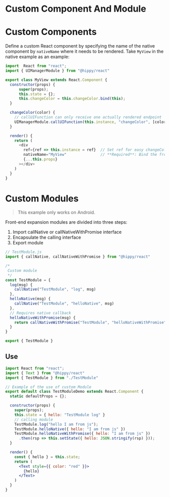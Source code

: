 # Custom Component And Module

# Custom Components

Define a custom React component by specifying the name of the native component by `nativeName` where it needs to be rendered. Take `MyView` in the native example as an example:

```javascript
import  React from "react";
import { UIManagerModule } from "@hippy/react"

export class MyView extends React.Component {
  constructor(props) {
      super(props);
      this.state = {};
      this.changeColor = this.changeColor.bind(this);
  }

  changeColor(color) {
    // callUIFunction can only receive one actually rendered endpoint
    UIManagerModule.callUIFunction(this.instance, "changeColor", [color]);
  }

  render() {
    return (
      <div
        ref={ref => this.instance = ref}  // Set ref for easy changeColor acquisition
        nativeName="MyView"               // **Required**: Bind the front-end component to the native component
        {...this.props}
      ></div>
    )
  }
}
```

# Custom Modules

> This example only works on Android.

Front-end expansion modules are divided into three steps:

1. Import callNative or callNativeWithPromise interface
2. Encapsulate the calling interface
3. Export module

```javascript
// TestModule.js
import { callNative, callNativeWithPromise } from "@hippy/react"

/*
 Custom module
 */
const TestModule = {
  log(msg) {
    callNative("TestModule", "log", msg)
  },
  helloNative(msg) {
    callNative("TestModule", "helloNative", msg)
  },
  // Requires native callback
  helloNativeWithPromise(msg) {
    return callNativeWithPromise("TestModule", "helloNativeWithPromise", msg);
  }
}

export { TestModule }
```

## Use

```jsx
import React from "react";
import { Text } from "@hippy/react"
import { TestModule } from "./TestModule"

// Example of the use of custom Module
export default class TestModuleDemo extends React.Component {
  static defaultProps = {};

  constructor(props) {
    super(props);
    this.state = { hello: "TestModule log" }
    // calling module
    TestModule.log("hello I am from js");
    TestModule.helloNative({ hello: "I am from js" })
    TestModule.helloNativeWithPromise({ hello: "I am from js" })
      .then(rsp => this.setState({ hello: JSON.stringify(rsp) }));
  }

  render() {
    const { hello } = this.state;
    return (
      <Text style={{ color: "red" }}>
        {hello}
      </Text>
    )
  }
}
```
